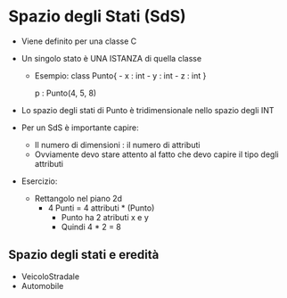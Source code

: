 # Spazio degli Stati (SdS)
- Viene definito per una classe C
- Un singolo stato è UNA ISTANZA di quella classe
    - Esempio: 
        class Punto{
            - x : int
            - y : int
            - z : int
        }

        p : Punto(4, 5, 8)
- Lo spazio degli stati di Punto è tridimensionale nello spazio degli INT
- Per un SdS è importante capire:
    - Il numero di dimensioni : il numero di attributi 
    - Ovviamente devo stare attento al fatto che devo capire il tipo degli 
    attributi

- Esercizio:
    - Rettangolo nel piano 2d
        - 4 Punti = 4 attributi * (Punto)
            - Punto ha 2 atributi x e y 
            - Quindi 4 * 2 = 8

## Spazio degli stati e eredità
- VeicoloStradale
- Automobile
